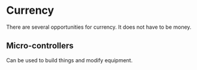 # Currency
There are several opportunities for currency. It does not have to be money.

## Micro-controllers
Can be used to build things and modify equipment.
